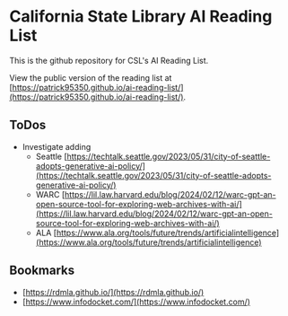 # California State Library AI Reading List

This is the github repository for CSL's AI Reading List.

View the public version of the reading list at [https://patrick95350.github.io/ai-reading-list/](https://patrick95350.github.io/ai-reading-list/).

## ToDos

* Investigate adding
  * Seattle [https://techtalk.seattle.gov/2023/05/31/city-of-seattle-adopts-generative-ai-policy/](https://techtalk.seattle.gov/2023/05/31/city-of-seattle-adopts-generative-ai-policy/)
  * WARC [https://lil.law.harvard.edu/blog/2024/02/12/warc-gpt-an-open-source-tool-for-exploring-web-archives-with-ai/](https://lil.law.harvard.edu/blog/2024/02/12/warc-gpt-an-open-source-tool-for-exploring-web-archives-with-ai/)
  * ALA [https://www.ala.org/tools/future/trends/artificialintelligence](https://www.ala.org/tools/future/trends/artificialintelligence)

## Bookmarks

* [https://rdmla.github.io/](https://rdmla.github.io/)
* [https://www.infodocket.com/](https://www.infodocket.com/)

